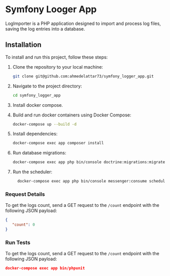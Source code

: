 # Symfony Looger App

LogImporter is a PHP application designed to import and process log files, saving the log entries into a database. 

## Installation

To install and run this project, follow these steps:

1. Clone the repository to your local machine:

    ```bash
    git clone git@github.com:ahmedelattar73/symfony_logger_app.git
    ```

2. Navigate to the project directory:

    ```bash
    cd symfony_logger_app
    ```

3. Install docker compose.

4. Build and run docker containers using Docker Compose:

    ```bash
    docker-compose up --build -d
    ```
   
3. Install dependencies:

    ```bash
    docker-compose exec app composer install
    ```

8. Run database migrations:

    ```bash
    docker-compose exec app php bin/console doctrine:migrations:migrate
    ```

10. Run the scheduler:

    ```bash
      docker-compose exec app php bin/console messenger:consume scheduler_watchlogs -vv
    ```


### Request Details

To get the logs count, send a GET request to the `/count` endpoint with the following JSON payload:

```json
{
   "count": 0
}
```

### Run Tests

To get the logs count, send a GET request to the `/count` endpoint with the following JSON payload:

```json
docker-compose exec app bin/phpunit
```
